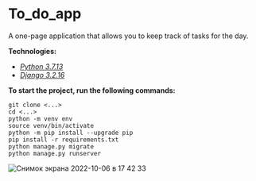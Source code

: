 # To_do_app
A one-page application that allows you to keep track of tasks for the day.

**Technologies:**
 - _[Python 3.7.13](https://docs.python.org/3/)_
 - _[Django 3.2.16](https://docs.djangoproject.com/en/3.2/)_

**To start the project, run the following commands:**
```
git clone <...>
cd <...>
python -m venv env
source venv/bin/activate
python -m pip install --upgrade pip
pip install -r requirements.txt
python manage.py migrate
python manage.py runserver
```
![Снимок экрана 2022-10-06 в 17 42 33](https://user-images.githubusercontent.com/103931094/194358159-8ec68c85-cabb-4ef1-bf47-2f78f4cd84a7.png)

